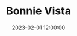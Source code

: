 ---
title: Bonnie Vista
date: "2023-02-01 12:00:00"
media:
- {type: img, url: images/bonnie-vista.jpg, layout: big}
tags:
- drawing
categories:
- present
---